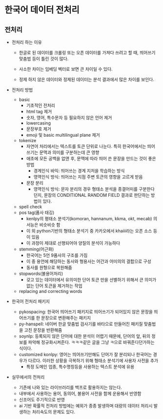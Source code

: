 # 한국어 데이터 전처리

## 전처리

- 전처리 하는 이유

  - 한글로 된 데이터를 크롤링 또는 오픈 데이터를 가져다 쓰려고 할 때, 띄어쓰기 맞춤법 등이 틀린 것이 많다.

  - 사소한 차이는 임베딩 벡터로 보면 큰 차이일 수 있다.

  - 정제 하지 않은 데이터와 정제된 데이터는 분석 결과에서 많은 차이를 보인다.

- 전처리 방법
  - basic
    - 기초적인 전처리
    - html tag 제거
    - 숫자, 영어, 특수문자 등 필요하지 않은 언어 제거
    - lowercasing
    - 문장부호 제거
    - emoji 및 basic multilingual plane 제거
  - tokenize
    - 자연어 처리에서는 텍스트를 토큰 단위로 나눈다. 특히 한국어에서는 띄어쓰기는 문맥과 의미를 구분하는데 큰 영향
    - 애초에 모든 공백을 없앤 후, 문맥에 따라 띄어 쓴 문장을 만드는 것이 좋은 방법
      - 경계인식 바익: 띄어쓰는 경계 지저을 학습하는 방식
      - 영역인식 방식: 띄어쓰는 지점 주변 토큰의 영향을 고르게 받음
    - 문장 분리 
      - 영역인식 방식: 문자 분리의 경우 형태소 분석을 종결어미를 구분한다던지, 문장의 CONDITIONAL RANDOM FIELD 결과로 판단하는 방법이 있다.
  - spell check
  - pos tag(품사 태깅)
    - kenlpy의 평태소 분석기(komoran, hannanum, kkma, okt, mecab) 의 서능은 비슷비슷 함
    - 이 외 python기반의 형태소 분석기 중 카카오에서 khaiii라는 오픈 소스 등이 있음
    - 이 과정이 제대로 선행되어야 양질의 분석이 가능하다
  - stemming(어근화)
    - 한국어는 5언 9품사의 구조를 가짐
    - 이 중 용언에 해당하는 동사와 형용사는 어간과 어미의의 결합으로 구성
    - 동사를 원형으로 복원해줌
  - stopwords(불용어처리)
    - 갖고 있는 데이터에서 유의미한 단어 토큰 만을 선별하기 위해서 큰 의미가 없는 단어 토큰을 제거하는 작업
  - replacing and correcting words
- 한국어 전처리 패키지
  - pykospacing: 한국어 띄어쓰기 패키지로 띄어쓰기가 되어있지 않은 문장을 띄어쓰기를 한 문장으로 변환해주는 패키지
  - py-hanspell: 네이버 한글 맞춤법 검사기를 바타으로 만들어진 패키질 맞춤법을 고친 문장을 반환해줌
  - soynlp: 등록되지 않은 단어에 대한 분석이 어렵기 때문에, 단어의 앞, 뒤의 정보를 파악해 정규화시켜준다. ㅋㅋㅋ같은 글을 그냥 ㅋ으로 바꿔준다던가하는 식이다.
  - customized konlpy: 영어는 띄어쓰기만해도 단어가 잘 분리되나 한국어는 경우가 다르다. 이러한 상황을 극복하기 위해 형태소 분석기에 사용자 사전을 추가
    - 특정 도메인 업종, 특수명칭등을 사용하는 텍스트 분석에 유용
- 실무에서의 전처리
  - 기존에 나와 있는 라이브러리를 백프로 활용하지는 않는다.
  - 내부에서 사용하는 용어, 동의어, 불용어 사전을 함께 운용해서 반영함
  - 신조어도 주기적으로 반영
  - ai 기반 확률적 전처리 방법에는 예외가 종종 발생하며 대량의 데이터 처리시 발생하는 처리속도의 문제도 있다.
